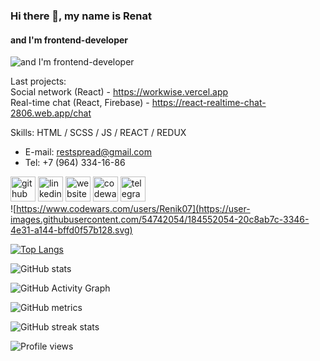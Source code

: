 ### Hi there 👋, my name is Renat
#### and I'm frontend-developer
![and I'm frontend-developer](https://camo.githubusercontent.com/2bdcaeca6d54760855aa61b5920b0a7ca54f75e33aab1e3f6aa0f50f90d61e30/68747470733a2f2f692e6962622e636f2f624c50424c38662f70686f746f2e6a7067)

Last projects:<br>
Social network (React) - https://workwise.vercel.app <br>
Real-time chat (React, Firebase) - https://react-realtime-chat-2806.web.app/chat

Skills: HTML / SCSS / JS / REACT / REDUX

- E-mail: restspread@gmail.com 
- Tel: +7 (964) 334-16-86 

[<img src='https://cdn.jsdelivr.net/npm/simple-icons@3.0.1/icons/github.svg' alt='github' height='40'>](https://github.com/Renik07)  [<img src='https://cdn.jsdelivr.net/npm/simple-icons@3.0.1/icons/linkedin.svg' alt='linkedin' height='40'>](https://www.linkedin.com/in/renat-gayazutdinov-07344a65/)  [<img src='https://cdn.jsdelivr.net/npm/simple-icons@3.0.1/icons/icloud.svg' alt='website' height='40'>](https://workwise.vercel.app)  [<img src='https://cdn.jsdelivr.net/npm/simple-icons@3.0.1/icons/codewars.svg' alt='codewars' height='40'>](https://www.codewars.com/users/Renik07)  [<img src='https://cdn.jsdelivr.net/npm/simple-icons@3.0.1/icons/telegram.svg' alt='telegram' height='40'>](https://t.me/restspread)  
![https://www.codewars.com/users/Renik07](https://user-images.githubusercontent.com/54742054/184552054-20c8ab7c-3346-4e31-a144-bffd0f57b128.svg)


[![Top Langs](https://github-readme-stats.vercel.app/api/top-langs/?username=Renik07)](https://github.com/anuraghazra/github-readme-stats)

![GitHub stats](https://github-readme-stats.vercel.app/api?username=Renik07&show_icons=true)  

![GitHub Activity Graph](https://activity-graph.herokuapp.com/graph?username=Renik07)  

![GitHub metrics](https://metrics.lecoq.io/Renik07)  

![GitHub streak stats](https://github-readme-streak-stats.herokuapp.com/?user=Renik07)  

![Profile views](https://gpvc.arturio.dev/Renik07)  
